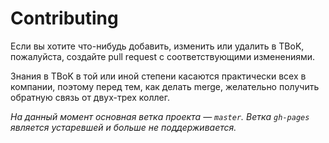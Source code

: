 # Contributing

Если вы хотите что-нибудь добавить, изменить или удалить в TBoK, пожалуйста, создайте pull request с соответствующими изменениями.

Знания в TBoK в той или иной степени касаются практически всех в компании, поэтому перед тем, как делать merge, желательно получить обратную связь от двух-трех коллег.

*На данный момент основная ветка проекта — `master`. Ветка `gh-pages` является устаревшей и больше не поддерживается.*